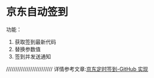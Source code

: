 # 京东自动签到
功能：
1. 获取签到最新代码
2. 替换参数值
3. 签到并发送通知

/////////////////////////
详情参考文章:[京东定时签到-GitHub 实现](https://ruicky.me/2020/06/05/jd-sign/)

